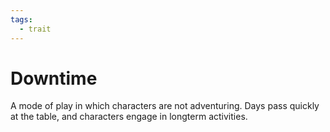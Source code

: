```yaml
---
tags:
  - trait
---
```

# Downtime

A mode of play in which characters are not adventuring. Days pass quickly at the table, and characters engage in longterm activities.